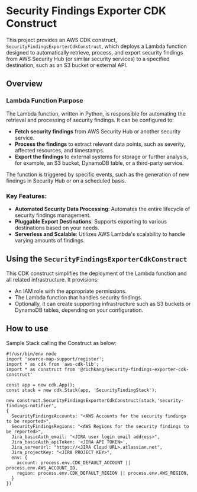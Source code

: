 # Security Findings Exporter CDK Construct

This project provides an AWS CDK construct, `SecurityFindingsExporterCdkConstruct`, which deploys a Lambda function designed to automatically retrieve, process, and export security findings from AWS Security Hub (or similar security services) to a specified destination, such as an S3 bucket or external API.

## Overview

### Lambda Function Purpose

The Lambda function, written in Python, is responsible for automating the retrieval and processing of security findings. It can be configured to:
- **Fetch security findings** from AWS Security Hub or another security service.
- **Process the findings** to extract relevant data points, such as severity, affected resources, and timestamps.
- **Export the findings** to external systems for storage or further analysis, for example, an S3 bucket, DynamoDB table, or a third-party service.

The function is triggered by specific events, such as the generation of new findings in Security Hub or on a scheduled basis.

### Key Features:
- **Automated Security Data Processing**: Automates the entire lifecycle of security findings management.
- **Pluggable Export Destinations**: Supports exporting to various destinations based on your needs.
- **Serverless and Scalable**: Utilizes AWS Lambda's scalability to handle varying amounts of findings.

## Using the `SecurityFindingsExporterCdkConstruct`

This CDK construct simplifies the deployment of the Lambda function and all related infrastructure. It provisions:
- An IAM role with the appropriate permissions.
- The Lambda function that handles security findings.
- Optionally, it can create supporting infrastructure such as S3 buckets or DynamoDB tables, depending on your configuration.

## How to use

Sample Stack calling the Construct as below:

```
#!/usr/bin/env node
import 'source-map-support/register';
import * as cdk from 'aws-cdk-lib';
import * as construct from '@richkang/security-findings-exporter-cdk-construct'

const app = new cdk.App();
const stack = new cdk.Stack(app, 'SecurityFindingStack');

new construct.SecurityFindingsExporterCdkConstruct(stack,'security-findings-notifier',
{
  SecurityFindingsAccounts: "<AWS Accounts for the security findings to be reported>",
  SecurityFindingsRegions: "<AWS Regions for the security findings to be reported>",
  Jira_basicAuth_email: "<JIRA user login email address>",
  Jira_basicAuth_apiToken: '<JIRA API TOKEN>',
  Jira_serverUrl: "https://<JIRA Cloud URL>.atlassian.net",
  Jira_projectKey: "<JIRA PROJECT KEY>",
  env: {
    account: process.env.CDK_DEFAULT_ACCOUNT || process.env.AWS_ACCOUNT_ID,
    region: process.env.CDK_DEFAULT_REGION || process.env.AWS_REGION,
  }
})
```